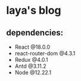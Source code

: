 # laya's blog

## dependencies: 
* React @18.0.0
* react-router-dom @4.3.1
* Redux @4.0.1
* Antd @3.11.2
* Node @12.22.1

